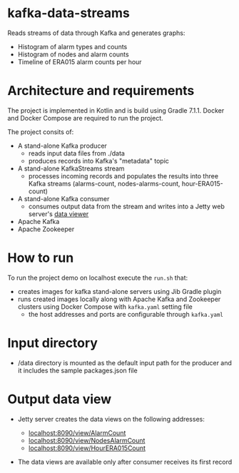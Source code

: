 # kafka-data-streams
Reads streams of data through Kafka and generates graphs:
* Histogram of alarm types and counts
* Histogram of nodes and alarm counts
* Timeline of ERA015 alarm counts per hour

# Architecture and requirements
The project is implemented in Kotlin and is build using Gradle 7.1.1. Docker and Docker Compose are required to run the project.

The project consits of:
- A stand-alone Kafka producer  
    * reads input data files from ./data
    * produces records into Kafka's "metadata" topic
- A stand-alone KafkaStreams stream  
    * processes incoming records and populates the results into three Kafka streams (alarms-count, nodes-alarms-count, hour-ERA015-count)
- A stand-alone Kafka consumer  
    * consumes output data from the stream and writes into a Jetty web server's [data viewer](https://github.com/jasrodis/dataviewer)
- Apache Kafka 
- Apache Zookeeper 

# How to run
To run the project demo on localhost execute the `run.sh` that:   
- creates images for kafka stand-alone servers using Jib Gradle plugin
- runs created images locally along with Apache Kafka and Zookeeper clusters using Docker Compose with `kafka.yaml` setting file  
    * the host addresses and ports are configurable through `kafka.yaml`

# Input directory
- /data directory is mounted as the default input path for the producer and it includes the sample packages.json file

# Output data view
- Jetty server creates the data views on the following addresses:  
    * [localhost:8090/view/AlarmCount](http://localhost:8090/view/AlarmCount)  
    * [localhost:8090/view/NodesAlarmCount](http://localhost:8090/view/NodesAlarmCount)  
    * [localhost:8090/view/HourERA015Count](http://localhost:8090/view/HourERA015Count)  

- The data views are available only after consumer receives its first record 

